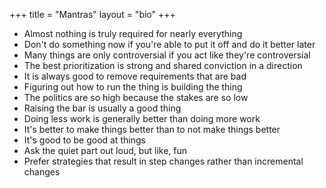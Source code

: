 +++
title = "Mantras"
layout = "bio"
+++

* Almost nothing is truly required for nearly everything
* Don't do something now if you're able to put it off and do it better later
* Many things are only controversial if you act like they're controversial
* The best prioritization is strong and shared conviction in a direction
* It is always good to remove requirements that are bad
* Figuring out how to run the thing is building the thing
* The politics are so high because the stakes are so low
* Raising the bar is usually a good thing
* Doing less work is generally better than doing more work
* It's better to make things better than to not make things better
* It's good to be good at things
* Ask the quiet part out loud, but like, fun
* Prefer strategies that result in step changes rather than incremental changes

